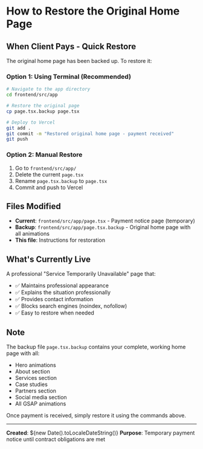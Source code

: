 # How to Restore the Original Home Page

## When Client Pays - Quick Restore

The original home page has been backed up. To restore it:

### Option 1: Using Terminal (Recommended)
```bash
# Navigate to the app directory
cd frontend/src/app

# Restore the original page
cp page.tsx.backup page.tsx

# Deploy to Vercel
git add .
git commit -m "Restored original home page - payment received"
git push
```

### Option 2: Manual Restore
1. Go to `frontend/src/app/`
2. Delete the current `page.tsx`
3. Rename `page.tsx.backup` to `page.tsx`
4. Commit and push to Vercel

## Files Modified

- **Current**: `frontend/src/app/page.tsx` - Payment notice page (temporary)
- **Backup**: `frontend/src/app/page.tsx.backup` - Original home page with all animations
- **This file**: Instructions for restoration

## What's Currently Live

A professional "Service Temporarily Unavailable" page that:
- ✅ Maintains professional appearance
- ✅ Explains the situation professionally
- ✅ Provides contact information
- ✅ Blocks search engines (noindex, nofollow)
- ✅ Easy to restore when needed

## Note

The backup file `page.tsx.backup` contains your complete, working home page with all:
- Hero animations
- About section
- Services section
- Case studies
- Partners section
- Social media section
- All GSAP animations

Once payment is received, simply restore it using the commands above.

---

**Created**: ${new Date().toLocaleDateString()}
**Purpose**: Temporary payment notice until contract obligations are met

